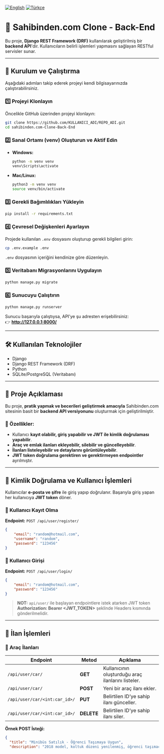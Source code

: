 [![English](https://img.shields.io/badge/lang-English-blue.svg)](README.md)
[![Türkçe](https://img.shields.io/badge/lang-Türkçe-red.svg)](README.tr.md)

# 📌 Sahibinden.com Clone - Back-End

Bu proje, **Django REST Framework (DRF)** kullanılarak geliştirilmiş bir **backend API**'dir. Kullanıcıların belirli işlemleri yapmasını sağlayan RESTful servisler sunar.

---

## 🚀 Kurulum ve Çalıştırma  

Aşağıdaki adımları takip ederek projeyi kendi bilgisayarınızda çalıştırabilirsiniz.

### 1️⃣ **Projeyi Klonlayın**  
Öncelikle GitHub üzerinden projeyi klonlayın:  
```sh
git clone https://github.com/KULLANICI_ADI/REPO_ADI.git
cd sahibinden.com-Clone-Back-End
```

### 2️⃣ **Sanal Ortamı (venv) Oluşturun ve Aktif Edin**  
- **Windows:**  
  ```sh
  python -m venv venv
  venv\Scripts\activate
  ```
- **Mac/Linux:**  
  ```sh
  python3 -m venv venv
  source venv/bin/activate
  ```

### 3️⃣ **Gerekli Bağımlılıkları Yükleyin**  
```sh
pip install -r requirements.txt
```

### 4️⃣ **Çevresel Değişkenleri Ayarlayın**  
Projede kullanılan `.env` dosyasını oluşturup gerekli bilgileri girin:  
```sh
cp .env.example .env
```
`.env` dosyasının içeriğini kendinize göre düzenleyin.  

### 5️⃣ **Veritabanı Migrasyonlarını Uygulayın**  
```sh
python manage.py migrate
```

### 6️⃣ **Sunucuyu Çalıştırın**  
```sh
python manage.py runserver
```
Sunucu başarıyla çalıştıysa, API’ye şu adresten erişebilirsiniz:  
👉 **http://127.0.0.1:8000/**

---

## 🛠 Kullanılan Teknolojiler  
- Django  
- Django REST Framework (DRF)  
- Python  
- SQLite/PostgreSQL (Veritabanı)  

---

## 📌 Proje Açıklaması  
Bu proje, **pratik yapmak ve becerileri geliştirmek amacıyla** Sahibinden.com sitesinin basit bir **backend API versiyonunu** oluşturmak için geliştirilmiştir.  

### 📢 Özellikler:  
- Kullanıcı **kayıt olabilir, giriş yapabilir ve JWT ile kimlik doğrulaması yapabilir**.  
- **Araç ve emlak ilanları ekleyebilir, silebilir ve güncelleyebilir**.  
- **İlanları listeleyebilir ve detaylarını görüntüleyebilir**.  
- **JWT token doğrulama gerektiren ve gerektirmeyen endpointler** ayrılmıştır.  

---

## 🔑 Kimlik Doğrulama ve Kullanıcı İşlemleri  
Kullanıcılar **e-posta ve şifre** ile giriş yapıp doğrulanır. Başarıyla giriş yapan her kullanıcıya **JWT token** döner.  

### 📌 Kullanıcı Kayıt Olma  
**Endpoint:** `POST /api/user/register/`  
```json
{
    "email": "random@hotmail.com",
    "username": "random",
    "password": "123456"
}
```

### 📌 Kullanıcı Girişi  
**Endpoint:** `POST /api/user/login/`  
```json
{
    "email": "random@hotmail.com",
    "password": "123456"
}
```

> **NOT:** `api/user/` ile başlayan endpointlere istek atarken JWT token **Authorization: Bearer <JWT_TOKEN>** şeklinde Headers kısmında gönderilmelidir.

---

## 📌 İlan İşlemleri

### 📢 Araç İlanları

| **Endpoint** | **Metod** | **Açıklama** |
|-------------|---------|-------------|
| `/api/user/car/` | **GET** | Kullanıcının oluşturduğu araç ilanlarını listeler. |
| `/api/user/car/` | **POST** | Yeni bir araç ilanı ekler. |
| `/api/user/car/<int:car_id>/` | **PUT** | Belirtilen ID’ye sahip ilanı günceller. |
| `/api/user/car/<int:car_id>/` | **DELETE** | Belirtilen ID’ye sahip ilanı siler. |

**Örnek POST İsteği:**  
```json
{
  "title": "Minibüs Satılık - Öğrenci Taşımaya Uygun",
  "description": "2018 model, koltuk düzeni yenilenmiş, öğrenci taşımacılığı için h...
```


